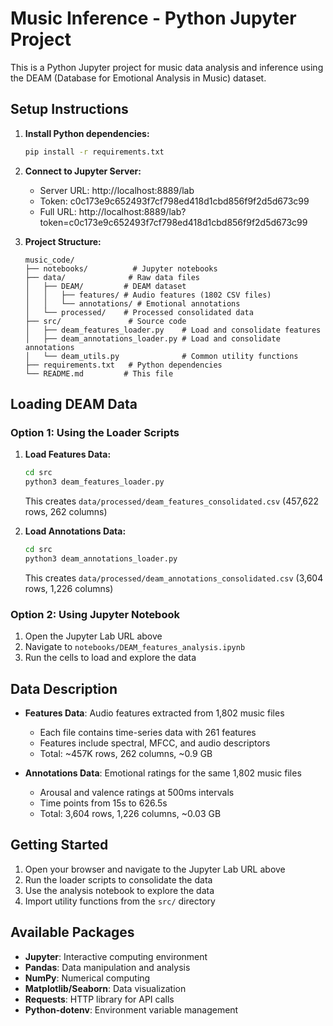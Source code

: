 # Music Inference - Python Jupyter Project

This is a Python Jupyter project for music data analysis and inference using the DEAM (Database for Emotional Analysis in Music) dataset.

## Setup Instructions

1. **Install Python dependencies:**
   ```bash
   pip install -r requirements.txt
   ```

2. **Connect to Jupyter Server:**
   - Server URL: http://localhost:8889/lab
   - Token: c0c173e9c652493f7cf798ed418d1cbd856f9f2d5d673c99
   - Full URL: http://localhost:8889/lab?token=c0c173e9c652493f7cf798ed418d1cbd856f9f2d5d673c99

3. **Project Structure:**
   ```
   music_code/
   ├── notebooks/          # Jupyter notebooks
   ├── data/              # Raw data files
   │   ├── DEAM/         # DEAM dataset
   │   │   ├── features/ # Audio features (1802 CSV files)
   │   │   └── annotations/ # Emotional annotations
   │   └── processed/    # Processed consolidated data
   ├── src/               # Source code
   │   ├── deam_features_loader.py    # Load and consolidate features
   │   ├── deam_annotations_loader.py # Load and consolidate annotations
   │   └── deam_utils.py              # Common utility functions
   ├── requirements.txt   # Python dependencies
   └── README.md         # This file
   ```

## Loading DEAM Data

### Option 1: Using the Loader Scripts

1. **Load Features Data:**
   ```bash
   cd src
   python3 deam_features_loader.py
   ```
   This creates `data/processed/deam_features_consolidated.csv` (457,622 rows, 262 columns)

2. **Load Annotations Data:**
   ```bash
   cd src
   python3 deam_annotations_loader.py
   ```
   This creates `data/processed/deam_annotations_consolidated.csv` (3,604 rows, 1,226 columns)

### Option 2: Using Jupyter Notebook

1. Open the Jupyter Lab URL above
2. Navigate to `notebooks/DEAM_features_analysis.ipynb`
3. Run the cells to load and explore the data

## Data Description

- **Features Data**: Audio features extracted from 1,802 music files
  - Each file contains time-series data with 261 features
  - Features include spectral, MFCC, and audio descriptors
  - Total: ~457K rows, 262 columns, ~0.9 GB

- **Annotations Data**: Emotional ratings for the same 1,802 music files
  - Arousal and valence ratings at 500ms intervals
  - Time points from 15s to 626.5s
  - Total: 3,604 rows, 1,226 columns, ~0.03 GB

## Getting Started

1. Open your browser and navigate to the Jupyter Lab URL above
2. Run the loader scripts to consolidate the data
3. Use the analysis notebook to explore the data
4. Import utility functions from the `src/` directory

## Available Packages

- **Jupyter**: Interactive computing environment
- **Pandas**: Data manipulation and analysis
- **NumPy**: Numerical computing
- **Matplotlib/Seaborn**: Data visualization
- **Requests**: HTTP library for API calls
- **Python-dotenv**: Environment variable management
